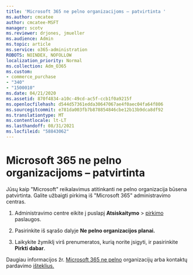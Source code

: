 ```yaml
---
title: 'Microsoft 365 ne pelno organizacijoms – patvirtinta '
ms.author: cmcatee
author: cmcatee-MSFT
manager: scotv
ms.reviewer: drjones, jmueller
ms.audience: Admin
ms.topic: article
ms.service: o365-administration
ROBOTS: NOINDEX, NOFOLLOW
localization_priority: Normal
ms.collection: Adm_O365
ms.custom:
- commerce_purchase
- "340"
- "1500010"
ms.date: 04/21/2020
ms.assetid: 870f4834-a10c-49cd-ac5f-ccb1f0a9215f
ms.openlocfilehash: d544d57361edda30647067ae4f0aec04fa64f806
ms.sourcegitcommit: e781da003fb7b878854846cbe12b13b9dca8df92
ms.translationtype: MT
ms.contentlocale: lt-LT
ms.lasthandoff: 08/31/2021
ms.locfileid: "58843062"
---
```

# <a name="microsoft-365-for-nonprofits---approved"></a>Microsoft 365 ne pelno organizacijoms – patvirtinta

Jūsų kaip "Microsoft" reikalavimus atitinkanti ne pelno organizacija būsena patvirtinta. Galite užbaigti pirkimą iš "Microsoft 365" administravimo centras.

1. Administravimo centre eikite į puslapį **Atsiskaitymo** \> [pirkimo](https://go.microsoft.com/fwlink/p/?linkid=868433) paslaugos.

2. Pasirinkite iš sąrašo dalyje **Ne pelno organizacijos planai.**

3. Laikykite žymiklį virš prenumeratos, kurią norite įsigyti, ir pasirinkite **Pirkti dabar**.

Daugiau informacijos žr. [Microsoft 365 ne pelno](https://www.microsoft.com/nonprofits/microsoft-365) organizacijų arba kontaktų pardavimo [išteklius.](https://www.microsoft.com/nonprofits/contact-us)
